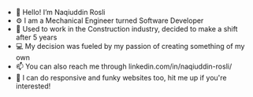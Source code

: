- 👋 Hello! I’m Naqiuddin Rosli
- ⚙️ I am a Mechanical Engineer turned Software Developer
- 🌱 Used to work in the Construction industry, decided to make a shift after 5 years
- 💻 My decision was fueled by my passion of creating something of my own
- 📫 You can also reach me through linkedin.com/in/naqiuddin-rosli/
- 👀 I can do responsive and funky websites too, hit me up if you're interested!

<!---
Naqiuddinr/Naqiuddinr is a ✨ special ✨ repository because its `README.md` (this file) appears on your GitHub profile.
You can click the Preview link to take a look at your changes.
--->
